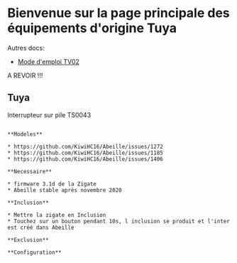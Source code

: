 # Bienvenue sur la page principale des équipements d'origine Tuya

Autres docs:

- [Mode d'emploi TV02](./TV02-ZG-mode-emploi.pdf)

A REVOIR !!!

## Tuya

Interrupteur sur pile TS0043

```

**Modeles**

* https://github.com/KiwiHC16/Abeille/issues/1272
* https://github.com/KiwiHC16/Abeille/issues/1185
* https://github.com/KiwiHC16/Abeille/issues/1406

**Necessaire**

* firmware 3.1d de la Zigate
* Abeille stable après novembre 2020

**Inclusion**

* Mettre la zigate en Inclusion
* Touchez sur un bouton pendant 10s, l inclusion se produit et l'inter est créé dans Abeille

**Exclusion**

**Configuration**
```

